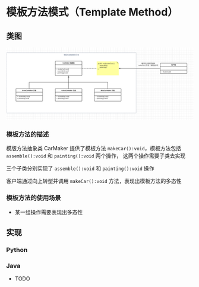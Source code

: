 # 模板方法模式（Template Method）

## 类图

![](https://raw.githubusercontent.com/hsxhr-10/Blog/master/image/%E8%AE%BE%E8%AE%A1%E6%A8%A1%E5%BC%8F-14.png)

### 模板方法的描述

模版方法抽象类 CarMaker 提供了模板方法 `makeCar():void`，模板方法包括 `assemble():void` 和 `painting():void` 两个操作，
这两个操作需要子类去实现

三个子类分别实现了 `assemble():void` 和 `painting():void` 操作

客户端通过向上转型并调用 `makeCar():void` 方法，表现出模板方法的多态性

### 模板方法的使用场景

- 某一组操作需要表现出多态性

## 实现

### Python

### Java

- TODO
